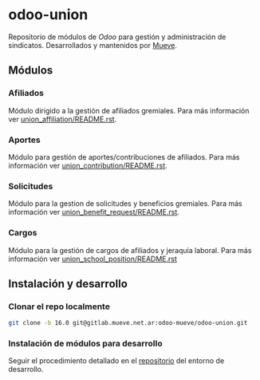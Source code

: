 # odoo-union

Repositorio de módulos de *Odoo* para gestión y administración de sindicatos.
Desarrollados y mantenidos por [Mueve](https://www.mueve.org.ar/).

## Módulos

### Afiliados

Módulo dirigido a la gestión de afiliados gremiales. Para más información ver [union_affiliation/README.rst](/union_affiliation/README.rst).

### Aportes

Módulo para gestión de aportes/contribuciones de afiliados. Para más información ver [union_contribution/README.rst](/union_contribution/README.rst).

### Solicitudes

Módulo para la gestion de solicitudes y beneficios gremiales. Para más información ver [union_benefit_request/README.rst](/union_benefit_request/README.rst).

### Cargos

Módulo para la gestión de cargos de afiliados y jeraquía laboral. Para más información ver [union_school_position/README.rst](/union_school_position/README.rst)

## Instalación y desarrollo

### Clonar el repo localmente

```bash
git clone -b 16.0 git@gitlab.mueve.net.ar:odoo-mueve/odoo-union.git
```

### Instalación de módulos para desarrollo

Seguir el procedimiento detallado en el [repositorio](https://github.com/Mueve-TEC/soltec-localdev/) del entorno de desarrollo.
